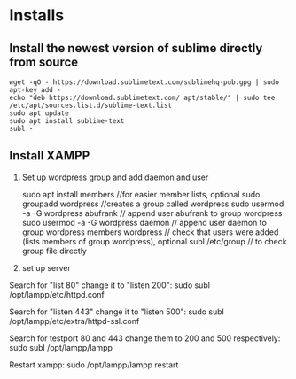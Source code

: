 # Installs

## Install the newest version of sublime directly from source

	wget -qO - https://download.sublimetext.com/sublimehq-pub.gpg | sudo apt-key add -
	echo "deb https://download.sublimetext.com/ apt/stable/" | sudo tee /etc/apt/sources.list.d/sublime-text.list
	sudo apt update
	sudo apt install sublime-text
	subl -

## Install XAMPP

1. Set up wordpress group and add daemon and user

	sudo apt install members //for easier member lists, optional
	sudo groupadd wordpress //creates a group called wordpress
	sudo usermod -a -G wordpress abufrank // append user abufrank to group wordpress
	sudo usermod -a -G wordpress daemon  // append user daemon to group wordpress
	members wordpress // check that users were added (lists members of group wordpress), optional
	subl /etc/group // to check group file directly

2. set up server

Search for "list 80" change it to "listen 200":
	sudo subl /opt/lampp/etc/httpd.conf

Search for "listen 443" change it to "listen 500":
	sudo subl /opt/lampp/etc/extra/httpd-ssl.conf

Search for testport 80 and 443 change them to 200 and 500 respectively:
	sudo subl /opt/lampp/lampp

Restart xampp:
	sudo /opt/lampp/lampp restart